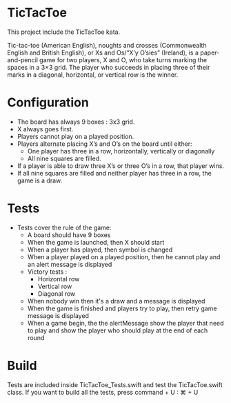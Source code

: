 # TicTacToe

This project include the TicTacToe kata.

Tic-tac-toe (American English), noughts and crosses (Commonwealth English and British English), or Xs and Os/“X’y O’sies” (Ireland), is a paper-and-pencil game for two players, X and O, who take turns marking the spaces in a 3×3 grid. 
The player who succeeds in placing three of their marks in a diagonal, horizontal, or vertical row is the winner.

# Configuration

- The board has always 9 boxes : 3x3 grid.
- X always goes first.
- Players cannot play on a played position.
- Players alternate placing X’s and O’s on the board until either:
  - One player has three in a row, horizontally, vertically or diagonally
  - All nine squares are filled.
- If a player is able to draw three X’s or three O’s in a row, that player wins.
- If all nine squares are filled and neither player has three in a row, the game is a draw.

# Tests

- Tests cover the rule of the game:
  - A board should have 9 boxes
  - When the game is launched, then X should start
  - When a player has played, then symbol is changed
  - When a player played on a played position, then he cannot play and an alert message is displayed
  - Victory tests :
    - Horizontal row
    - Vertical row
    - Diagonal row
  - When nobody win then it's a draw and a message is displayed
  - When the game is finished and players try to play, then retry game message is displayed
  - When a game begin, the the alertMessage show the player that need to play and show the player who should play at the end of each round

# Build

Tests are included inside TicTacToe_Tests.swift and test the TicTacToe.swift class.
If you want to build all the tests, press command + U : ⌘ + U
